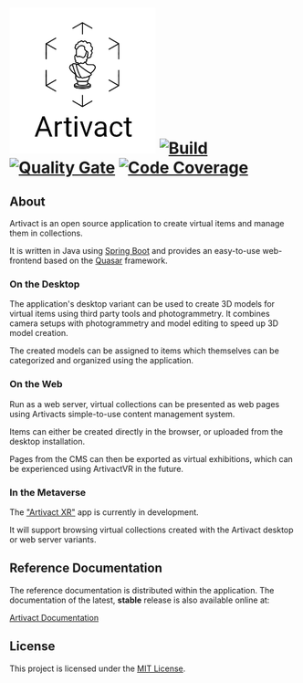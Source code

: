 # <img src="https://raw.githubusercontent.com/arassec/artivact/main/documentation/logos/artivact-logo-white-text.png" width="256"> [![Build](https://github.com/arassec/artivact/actions/workflows/build.yml/badge.svg)](https://github.com/arassec/artivact/actions/workflows/build.yml) [![Quality Gate](https://img.shields.io/sonar/quality_gate/arassec_artivact?server=http%3A%2F%2Fsonarcloud.io)](https://sonarcloud.io/dashboard?id=arassec_artivact) [![Code Coverage](https://img.shields.io/sonar/coverage/arassec_artivact?server=http%3A%2F%2Fsonarcloud.io)](https://sonarcloud.io/component_measures?id=arassec_artivact&metric=coverage&view=treemap)

## About

Artivact is an open source application to create virtual items and manage them in collections.

It is written in Java using [Spring Boot](https://spring.io/projects/spring-boot) and provides an
easy-to-use web-frontend based on the [Quasar](https://quasar.dev/) framework.

### On the Desktop

The application's desktop variant can be used to create 3D models for virtual items using third party tools
and photogrammetry. It combines camera setups with photogrammetry and model editing to speed up 3D model creation.

The created models can be assigned to items which themselves can be categorized and organized using the application.

### On the Web

Run as a web server, virtual collections can be presented as web pages using Artivacts simple-to-use content management
system.

Items can either be created directly in the browser, or uploaded from the desktop installation.

Pages from the CMS can then be exported as virtual exhibitions, which can be experienced using ArtivactVR in the future.

### In the Metaverse

The ["Artivact XR"](https://github.com/arassec/artivact-xr) app is currently in development.

It will support browsing virtual collections created with the Artivact desktop or web server variants.

## Reference Documentation

The reference documentation is distributed within the application.
The documentation of the latest, **stable** release is also available online at:

[Artivact Documentation](https://arassec.github.io/artivact/)

## License

This project is licensed under the [MIT License](https://github.com/arassec/artivact/blob/main/LICENSE).